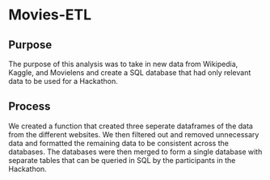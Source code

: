 # Movies-ETL

## Purpose
The purpose of this analysis was to take in new data from Wikipedia, Kaggle, and Movielens and create a SQL database that had only relevant data to be used for a Hackathon.  

## Process
We created a function that created three seperate dataframes of the data from the different websites.  We then filtered out and removed unnecessary data and formatted the remaining data to be consistent across the databases.  The databases were then merged to form a single database with separate tables that can be queried in SQL by the participants in the Hackathon.

